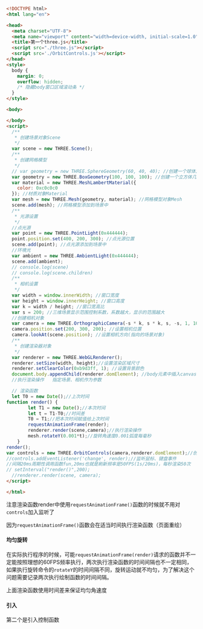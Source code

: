 ```html
<!DOCTYPE html>
<html lang="en">

<head>
  <meta charset="UTF-8">
  <meta name="viewport" content="width=device-width, initial-scale=1.0">
  <title>第一个three.js</title>
  <script src="./three.js"></script>
  <script src='./OrbitControls.js'></script>
</head>
<style>
  body {
    margin: 0;
    overflow: hidden;
    /* 隐藏body窗口区域滚动条 */
  }
</style>

<body>

</body>
<script>
  /**
   * 创建场景对象Scene
   */
  var scene = new THREE.Scene();
  /**
   * 创建网格模型
   */
  // var geometry = new THREE.SphereGeometry(60, 40, 40); //创建一个球体几何对象
  var geometry = new THREE.BoxGeometry(100, 100, 100); //创建一个立方体几何对象Geometry
  var material = new THREE.MeshLambertMaterial({
    color: 0xc0c0c0
  }); //材质对象Material
  var mesh = new THREE.Mesh(geometry, material); //网格模型对象Mesh
  scene.add(mesh); //网格模型添加到场景中
  /**
   * 光源设置
   */
  //点光源
  var point = new THREE.PointLight(0x444444);
  point.position.set(400, 200, 300); //点光源位置
  scene.add(point); //点光源添加到场景中
  //环境光
  var ambient = new THREE.AmbientLight(0x444444);
  scene.add(ambient);
  // console.log(scene)
  // console.log(scene.children)
  /**
   * 相机设置
   */
  var width = window.innerWidth; //窗口宽度
  var height = window.innerHeight; //窗口高度
  var k = width / height; //窗口宽高比
  var s = 200; //三维场景显示范围控制系数，系数越大，显示的范围越大
  //创建相机对象
  var camera = new THREE.OrthographicCamera(-s * k, s * k, s, -s, 1, 1000);
  camera.position.set(200, 300, 200); //设置相机位置
  camera.lookAt(scene.position); //设置相机方向(指向的场景对象)
  /**
   * 创建渲染器对象
   */
  var renderer = new THREE.WebGLRenderer();
  renderer.setSize(width, height);//设置渲染区域尺寸
  renderer.setClearColor(0xb9d3ff, 1); //设置背景颜色
  document.body.appendChild(renderer.domElement); //body元素中插入canvas对象
  //执行渲染操作   指定场景、相机作为参数

  // 渲染函数
  let T0 = new Date();//上次时间
function render() {
        let T1 = new Date();//本次时间
        let t = T1-T0;//时间差
        T0 = T1;//把本次时间赋值给上次时间
        requestAnimationFrame(render);
        renderer.render(scene,camera);//执行渲染操作
        mesh.rotateY(0.001*t);//旋转角速度0.001弧度每毫秒
    }
render();
var controls = new THREE.OrbitControls(camera,renderer.domElement);//创建控件对象
//controls.addEventListener('change', render);//监听鼠标、键盘事件
//间隔20ms周期性调用函数fun,20ms也就是刷新频率是50FPS(1s/20ms)，每秒渲染50次
// setInterval("render()",200);
  //renderer.render(scene, camera);
</script>

</html>
```

注意渲染函数render中使用`requestAnimationFrame()`函数的时候就不用对`controls`加入监听了

因为`requestAnimationFrame()`函数会在适当时间执行渲染函数（页面重绘）

#### 均匀旋转

在实际执行程序的时候，可能`requestAnimationFrame(render)`请求的函数并不一定能按照理想的60FPS频率执行，两次执行渲染函数的时间间隔也不一定相同，如果执行旋转命令的`rotateY`的时间间隔不同，旋转运动就不均匀，为了解决这个问题需要记录两次执行绘制函数的时间间隔。

上面渲染函数使用时间差来保证均匀角速度



#### 引入

<script src="./three.js"></script>
<script src='./OrbitControls.js'></script>

第二个是引入控制函数
